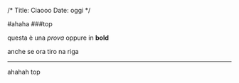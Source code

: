 /*
Title: Ciaooo
Date: oggi
*/


#ahaha
###top

questa è una _prova_ oppure in **bold**

anche se ora tiro na riga

---

ahahah top